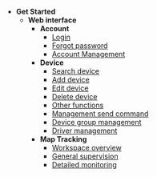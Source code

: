 
- **Get Started**
     - **Web interface**
          - **Account** 
               - [Login](modules/web-interface/users/login/)
               - [Forgot password](modules/web-interface/users/forget-password/)
               - [Account Management](modules/web-interface/users/account-management/)
          - **Device** 
               - [Search device](modules/web-interface/devices/search-device/)
               - [Add device ](modules/web-interface/devices/add-device/)
               - [Edit device ](modules/web-interface/devices/edit-device/)
               - [Delete device ](modules/web-interface/devices/delete-device/)
               - [Other functions](modules/web-interface/devices/equipment-management/)
               - [Management send command ](modules/web-interface/devices/send-the-device-command/)
               - [Device group management](modules/web-interface/devices/equipment-group/)
               - [Driver management](modules/web-interface/devices/driver/)
          - **Map Tracking**
               - [Workspace overview ](modules/web-interface/tracking/Interface-main/)
               - [General supervision](modules/web-interface/tracking/general-device-monitoring/)
               - [Detailed monitoring](modules/web-interface/tracking/detailed-monitoring/)

               
<!--              
               - [Bố cục ](vi/modules/web-interface/tracking/Interface-main/)
      - [Công cụ mở rộng](vi/modules/web-interface/tracking/map-tools/)
      - [Tiện ích bản đồ](vi/modules/web-interface/tracking/map-widget/)
      - [Quản lý vùng](vi/modules/web-interface/tracking/manage-region/)
      - [Quản lý điểm đánh dấu](vi/modules/web-interface/tracking/manage-poi/)
               - [User Account](modules/web-interface/users/)
               - [Devices and Setting](modules/web-interface/devices/)
               - [Tracking](modules/web-interface/tracking/)
               - [Reports](modules/web-interface/reports/) 
     - [**Mobile Apps**](modules/mobile-apps/)
          - [Map Tracking](modules/mobile-apps/map/)
          - [Devices](modules/mobile-apps/devices/)
          - [Notifications](modules/mobile-apps/notifications/)
          - [Account](modules/mobile-apps/account/)
     - [**FAQ**](modules/faq/)
     - [**CHANGELOG**](CHANGELOG) -->
